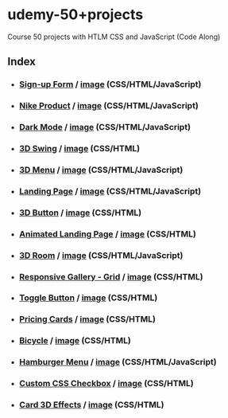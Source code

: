 # udemy-50+projects
Course 50 projects with HTLM CSS and JavaScript (Code Along)

## Index

- ### [Sign-up Form](https://github.com/glauciabierwagen/udemy-50projects/tree/main/signup-form) /  <a href="https://github.com/glauciabierwagen/udemy-50projects/blob/main/signup-form/readmeimage.png?" width="750" target=“_blank>image</a> (CSS/HTML/JavaScript)
   
- ### [Nike Product](https://github.com/glauciabierwagen/udemy-50projects/tree/main/nike-product) / <a href="https://github.com/glauciabierwagen/udemy-50projects/blob/main/nike-product/images/readmeimage.png" width="750" target=“_blank>image</a> (CSS/HTML/JavaScript)

- ### [Dark Mode](https://github.com/glauciabierwagen/udemy-50projects/tree/main/dark-mode) / <a href="https://github.com/glauciabierwagen/udemy-50projects/blob/main/dark-mode/images/readmeimage.png" width="550" height="500" target=“_blank>image</a> (CSS/HTML/JavaScript)

- ### [3D Swing](https://github.com/glauciabierwagen/udemy-50projects/tree/main/3d-swing) / <a href="https://github.com/glauciabierwagen/udemy-50projects/blob/main/3d-swing/readmeimage.png?raw=true" width="750" target=“_blank>image</a> (CSS/HTML)
 
- ### [3D Menu](https://github.com/glauciabierwagen/udemy-50projects/tree/main/3d-menu) / <a href="https://github.com/glauciabierwagen/udemy-50projects/blob/main/3d-menu/readmeimage.png?raw=true" width="550px" target=“_blank>image</a> (CSS/HTML/JavaScript)

- ### [Landing Page](https://github.com/glauciabierwagen/udemy-50projects/tree/main/landing-page-form) / <a href="https://github.com/glauciabierwagen/udemy-50projects/blob/main/landing-page-form/images/readmeimage.png?raw=true" width="750" target=“_blank>image</a> (CSS/HTML/JavaScript) 

- ### [3D Button](https://github.com/glauciabierwagen/udemy-50projects/tree/main/3d-button) / <a href="https://github.com/glauciabierwagen/udemy-50projects/blob/main/3d-button/images/readmeimage.png?raw=true" width="750" target=“_blank>image</a> (CSS/HTML)

- ### [Animated Landing Page](https://github.com/glauciabierwagen/udemy-50projects/tree/main/animated-landing-page) / <a href= "https://github.com/glauciabierwagen/udemy-50projects/blob/main/animated-landing-page/images/readmeimage.png?raw=true" width="750" target=“_blank>image</a> (CSS/HTML)

- ### [3D Room](https://github.com/glauciabierwagen/udemy-50projects/tree/main/3d-room)  / <a href="https://github.com/glauciabierwagen/udemy-50projects/blob/main/3d-room/readmeimage.png?raw=true" target=“_blank>image</a> (CSS/HTML/JavaScript) 

- ### [Responsive Gallery - Grid](https://github.com/glauciabierwagen/udemy-50projects/tree/main/responsive-gallery)  / <a href="https://github.com/glauciabierwagen/udemy-50projects/blob/main/responsive-gallery/images/readmeimage.png" width="750" target=“_blank>image</a> (CSS/HTML) 

- ### [Toggle Button](https://github.com/glauciabierwagen/udemy-50projects/tree/main/toggle_button) / <a href="https://github.com/glauciabierwagen/udemy-50projects/blob/main/nike-product/images/readmeimage.png" width="750" target=“_blank>image</a> (CSS/HTML) 

- ### [Pricing Cards](https://github.com/glauciabierwagen/udemy-50projects/tree/main/price-cards) / <a href="https://github.com/glauciabierwagen/udemy-50projects/blob/main/nike-product/images/readmeimage.png" width="750" target=“_blank>image</a> (CSS/HTML) 

- ### [Bicycle](https://github.com/glauciabierwagen/udemy-50projects/tree/main/bicycle) / <a href="https://github.com/glauciabierwagen/udemy-50projects/blob/main/nike-product/images/readmeimage.png" width="750" target=“_blank>image</a> (CSS/HTML) 

- ### [Hamburger Menu](https://github.com/glauciabierwagen/udemy-50projects/tree/main/hamburger-menu) / <a href="https://github.com/glauciabierwagen/udemy-50projects/blob/main/hamburger-menu/images/readmeimage.png?raw=true" width="750" target=“_blank>image</a> (CSS/HTML/JavaScript)
        
 - ### [Custom CSS Checkbox](https://github.com/glauciabierwagen/udemy-50projects/tree/main/custom-css-checkbox) / <a href="https://github.com/glauciabierwagen/udemy-50projects/blob/main/custom-css-checkbox/readmeimage.png" width="750" target=“_blank>image</a> (CSS/HTML) 
 
 -  ### [Card 3D Effects](https://github.com/glauciabierwagen/udemy-50projects/tree/main/card-3d-effects) / <a href="https://user-images.githubusercontent.com/98116061/183831127-4eee239c-07a7-4785-99f0-5497d8070ac8.png" width="750" target=“_blank>image</a> (CSS/HTML) 
 

  
  


